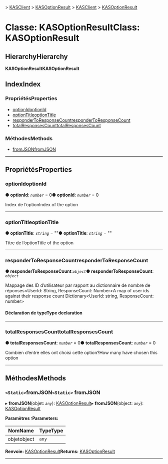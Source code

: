 <span data-ttu-id="c0cf1-101">[](../README.md) > [KASClient](../modules/kasclient.md) > [KASOptionResult](../classes/kasclient.kasoptionresult.md)</span><span class="sxs-lookup"><span data-stu-id="c0cf1-101">[](../README.md) > [KASClient](../modules/kasclient.md) > [KASOptionResult](../classes/kasclient.kasoptionresult.md)</span></span>

# <a name="class-kasoptionresult"></a><span data-ttu-id="c0cf1-102">Classe: KASOptionResult</span><span class="sxs-lookup"><span data-stu-id="c0cf1-102">Class: KASOptionResult</span></span>

## <a name="hierarchy"></a><span data-ttu-id="c0cf1-103">Hierarchy</span><span class="sxs-lookup"><span data-stu-id="c0cf1-103">Hierarchy</span></span>

<span data-ttu-id="c0cf1-104">**KASOptionResult**</span><span class="sxs-lookup"><span data-stu-id="c0cf1-104">**KASOptionResult**</span></span>

## <a name="index"></a><span data-ttu-id="c0cf1-105">Index</span><span class="sxs-lookup"><span data-stu-id="c0cf1-105">Index</span></span>

### <a name="properties"></a><span data-ttu-id="c0cf1-106">Propriétés</span><span class="sxs-lookup"><span data-stu-id="c0cf1-106">Properties</span></span>

* [<span data-ttu-id="c0cf1-107">optionId</span><span class="sxs-lookup"><span data-stu-id="c0cf1-107">optionId</span></span>](kasclient.kasoptionresult.md#optionid)
* [<span data-ttu-id="c0cf1-108">optionTitle</span><span class="sxs-lookup"><span data-stu-id="c0cf1-108">optionTitle</span></span>](kasclient.kasoptionresult.md#optiontitle)
* [<span data-ttu-id="c0cf1-109">responderToResponseCount</span><span class="sxs-lookup"><span data-stu-id="c0cf1-109">responderToResponseCount</span></span>](kasclient.kasoptionresult.md#respondertoresponsecount)
* [<span data-ttu-id="c0cf1-110">totalResponsesCount</span><span class="sxs-lookup"><span data-stu-id="c0cf1-110">totalResponsesCount</span></span>](kasclient.kasoptionresult.md#totalresponsescount)
### <a name="methods"></a><span data-ttu-id="c0cf1-111">Méthodes</span><span class="sxs-lookup"><span data-stu-id="c0cf1-111">Methods</span></span>

* [<span data-ttu-id="c0cf1-112">fromJSON</span><span class="sxs-lookup"><span data-stu-id="c0cf1-112">fromJSON</span></span>](kasclient.kasoptionresult.md#fromjson)

---

## <a name="properties"></a><span data-ttu-id="c0cf1-113">Propriétés</span><span class="sxs-lookup"><span data-stu-id="c0cf1-113">Properties</span></span>

<a id="optionid"></a>

###  <a name="optionid"></a><span data-ttu-id="c0cf1-114">optionId</span><span class="sxs-lookup"><span data-stu-id="c0cf1-114">optionId</span></span>

<span data-ttu-id="c0cf1-115">**● optionId**: *`number`* = 0</span><span class="sxs-lookup"><span data-stu-id="c0cf1-115">**● optionId**: *`number`* = 0</span></span>

<span data-ttu-id="c0cf1-116">Index de l’option</span><span class="sxs-lookup"><span data-stu-id="c0cf1-116">Index of the option</span></span>

___
<a id="optiontitle"></a>

###  <a name="optiontitle"></a><span data-ttu-id="c0cf1-117">optionTitle</span><span class="sxs-lookup"><span data-stu-id="c0cf1-117">optionTitle</span></span>

<span data-ttu-id="c0cf1-118">**● optionTitle**: *`string`* = ""</span><span class="sxs-lookup"><span data-stu-id="c0cf1-118">**● optionTitle**: *`string`* = ""</span></span>

<span data-ttu-id="c0cf1-119">Titre de l’option</span><span class="sxs-lookup"><span data-stu-id="c0cf1-119">Title of the option</span></span>

___
<a id="respondertoresponsecount"></a>

###  <a name="respondertoresponsecount"></a><span data-ttu-id="c0cf1-120">responderToResponseCount</span><span class="sxs-lookup"><span data-stu-id="c0cf1-120">responderToResponseCount</span></span>

<span data-ttu-id="c0cf1-121">**● responderToResponseCount**:*`object`*</span><span class="sxs-lookup"><span data-stu-id="c0cf1-121">**● responderToResponseCount**: *`object`*</span></span>

<span data-ttu-id="c0cf1-122">Mappage des ID d’utilisateur par rapport au dictionnaire de nombre de réponses<UserId: String, ResponseCount: Number></span><span class="sxs-lookup"><span data-stu-id="c0cf1-122">A map of user ids against their response count Dictionary<UserId: string, ResponseCount: number></span></span>
#### <a name="type-declaration"></a><span data-ttu-id="c0cf1-123">Déclaration de type</span><span class="sxs-lookup"><span data-stu-id="c0cf1-123">Type declaration</span></span>

___
<a id="totalresponsescount"></a>

###  <a name="totalresponsescount"></a><span data-ttu-id="c0cf1-124">totalResponsesCount</span><span class="sxs-lookup"><span data-stu-id="c0cf1-124">totalResponsesCount</span></span>

<span data-ttu-id="c0cf1-125">**● totalResponsesCount**: *`number`* = 0</span><span class="sxs-lookup"><span data-stu-id="c0cf1-125">**● totalResponsesCount**: *`number`* = 0</span></span>

<span data-ttu-id="c0cf1-126">Combien d’entre elles ont choisi cette option?</span><span class="sxs-lookup"><span data-stu-id="c0cf1-126">How many have chosen this option</span></span>

___

## <a name="methods"></a><span data-ttu-id="c0cf1-127">Méthodes</span><span class="sxs-lookup"><span data-stu-id="c0cf1-127">Methods</span></span>

<a id="fromjson"></a>

### <a name="static-fromjson"></a><span data-ttu-id="c0cf1-128">`<Static>`fromJSON</span><span class="sxs-lookup"><span data-stu-id="c0cf1-128">`<Static>` fromJSON</span></span>

<span data-ttu-id="c0cf1-129">▸ **fromJSON**(objet: *`any`*): [KASOptionResult](kasclient.kasoptionresult.md)</span><span class="sxs-lookup"><span data-stu-id="c0cf1-129">▸ **fromJSON**(object: *`any`*): [KASOptionResult](kasclient.kasoptionresult.md)</span></span>

<span data-ttu-id="c0cf1-130">**Paramètres :**</span><span class="sxs-lookup"><span data-stu-id="c0cf1-130">**Parameters:**</span></span>

| <span data-ttu-id="c0cf1-131">Nom</span><span class="sxs-lookup"><span data-stu-id="c0cf1-131">Name</span></span> | <span data-ttu-id="c0cf1-132">Type</span><span class="sxs-lookup"><span data-stu-id="c0cf1-132">Type</span></span> |
| ------ | ------ |
| <span data-ttu-id="c0cf1-133">objet</span><span class="sxs-lookup"><span data-stu-id="c0cf1-133">object</span></span> | `any` |

<span data-ttu-id="c0cf1-134">**Renvoie:** [KASOptionResult](kasclient.kasoptionresult.md)</span><span class="sxs-lookup"><span data-stu-id="c0cf1-134">**Returns:** [KASOptionResult](kasclient.kasoptionresult.md)</span></span>

___

